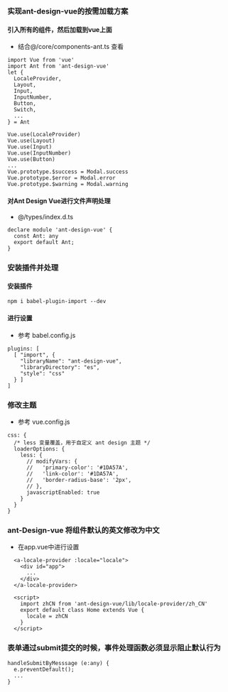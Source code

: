 ### 实现ant-design-vue的按需加载方案
#### 引入所有的组件，然后加载到vue上面
* 结合@/core/components-ant.ts 查看
```
import Vue from 'vue'
import Ant from 'ant-design-vue'
let {
  LocaleProvider,
  Layout,
  Input,
  InputNumber,
  Button,
  Switch,
  ...
} = Ant

Vue.use(LocaleProvider)
Vue.use(Layout)
Vue.use(Input)
Vue.use(InputNumber)
Vue.use(Button)
...
Vue.prototype.$success = Modal.success
Vue.prototype.$error = Modal.error
Vue.prototype.$warning = Modal.warning
```

#### 对Ant Design Vue进行文件声明处理
* @/types/index.d.ts
```
declare module 'ant-design-vue' {
  const Ant: any
  export default Ant;
}
```

### 安装插件并处理
#### 安装插件
```
npm i babel-plugin-import --dev
```
#### 进行设置
* 参考 babel.config.js
```
plugins: [
  [ "import", {
    "libraryName": "ant-design-vue",
    "libraryDirectory": "es",
    "style": "css"
  } ]
]
```
### 修改主题
* 参考 vue.config.js
```
css: {
  /* less 变量覆盖，用于自定义 ant design 主题 */
  loaderOptions: {
    less: {
      // modifyVars: {
      //   'primary-color': '#1DA57A',
      //   'link-color': '#1DA57A',
      //   'border-radius-base': '2px',
      // },
      javascriptEnabled: true
    }
  }
}
```


### ant-Design-vue 将组件默认的英文修改为中文
* 在app.vue中进行设置
```
  <a-locale-provider :locale="locale">
    <div id="app">
      ...
    </div>
  </a-locale-provider>

  <script>
    import zhCN from 'ant-design-vue/lib/locale-provider/zh_CN'
    export default class Home extends Vue {
      locale = zhCN
    }
  </script>
```

### 表单通过submit提交的时候，事件处理函数必须显示阻止默认行为
```
handleSubmitByMesssage (e:any) {
  e.preventDefault();
  ...
}
```
